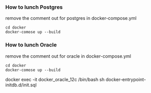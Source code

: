 ### How to lunch Postgres 

remove the comment out for postgres in docker-compose.yml

```
cd docker
docker-comose up --build
```

### How to lunch Oracle

remove the comment out for oracle in docker-compose.yml

```
cd docker
docker-comose up --build
```
docker exec -it docker_oracle_12c /bin/bash 
sh docker-entrypoint-initdb.d/init.sql